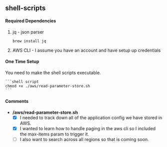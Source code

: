 ## shell-scripts
#### Required Dependencies

1. jq - json parser
    ```shell script
    brew install jq
    ```

2. AWS CLI - I assume you have an account and have setup up credentials

#### One Time Setup
You need to make the shell scripts executable.

    ```shell script
    chmod +x ./aws/read-parameter-store.sh
    ```

#### Comments

- **/aws/read-parameter-store.sh**
  - [x] I needed to track down all of the application config we have stored in AWS.
  - [x] I wanted to learn how to handle paging in the aws cli so I included the max-items param to trigger it.
  - [ ] I also want to search across all regions so that is coming soon.
